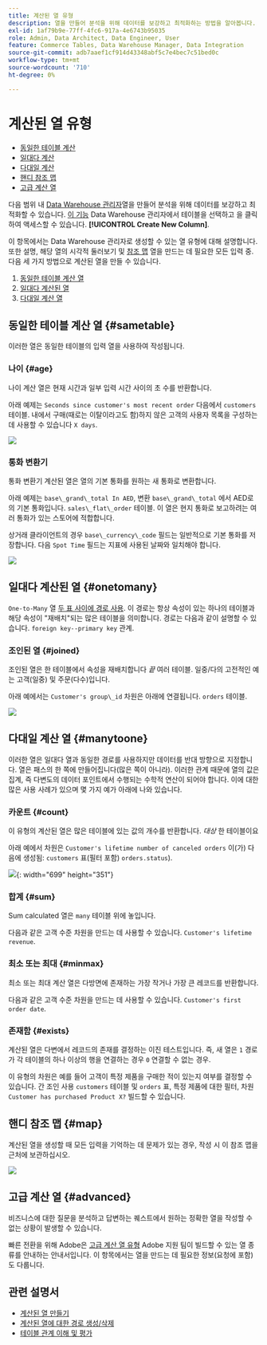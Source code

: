 ```yaml
---
title: 계산된 열 유형
description: 열을 만들어 분석을 위해 데이터를 보강하고 최적화하는 방법을 알아봅니다.
exl-id: 1af79b9e-77ff-4fc6-917a-4e6743b95035
role: Admin, Data Architect, Data Engineer, User
feature: Commerce Tables, Data Warehouse Manager, Data Integration
source-git-commit: adb7aaef1cf914d43348abf5c7e4bec7c51bed0c
workflow-type: tm+mt
source-wordcount: '710'
ht-degree: 0%

---
```


# 계산된 열 유형

* [동일한 테이블 계산](#sametable)
* [일대다 계산](#onetomany)
* [다대일 계산](#manytoone)
* [핸디 참조 맵](#map)
* [고급 계산 열](#advanced)

다음 범위 내 [Data Warehouse 관리자](../data-warehouse-mgr/tour-dwm.md)열을 만들어 분석을 위해 데이터를 보강하고 최적화할 수 있습니다. [이 기능](../data-warehouse-mgr/creating-calculated-columns.md) Data Warehouse 관리자에서 테이블을 선택하고 을 클릭하여 액세스할 수 있습니다. **[!UICONTROL Create New Column]**.

이 항목에서는 Data Warehouse 관리자로 생성할 수 있는 열 유형에 대해 설명합니다. 또한 설명, 해당 열의 시각적 둘러보기 및 [참조 맵](#map) 열을 만드는 데 필요한 모든 입력 중. 다음 세 가지 방법으로 계산된 열을 만들 수 있습니다.

1. [동일한 테이블 계산 열](#sametable)
1. [일대다 계산된 열](#onetomany)
1. [다대일 계산 열](#manytoone)

## 동일한 테이블 계산 열 {#sametable}

이러한 열은 동일한 테이블의 입력 열을 사용하여 작성됩니다.

### 나이 {#age}

나이 계산 열은 현재 시간과 일부 입력 시간 사이의 초 수를 반환합니다.

아래 예제는 `Seconds since customer's most recent order` 다음에서 `customers` 테이블. 내에서 구매(때로는 이탈이라고도 함)하지 않은 고객의 사용자 목록을 구성하는 데 사용할 수 있습니다 `X days`.

![](../../assets/age.gif)

### 통화 변환기

통화 변환기 계산된 열은 열의 기본 통화를 원하는 새 통화로 변환합니다.

아래 예제는 `base\_grand\_total In AED`, 변환 `base\_grand\_total` 에서 AED로의 기본 통화입니다. `sales\_flat\_order` 테이블. 이 열은 현지 통화로 보고하려는 여러 통화가 있는 스토어에 적합합니다.

상거래 클라이언트의 경우 `base\_currency\_code` 필드는 일반적으로 기본 통화를 저장합니다. 다음 `Spot Time` 필드는 지표에 사용된 날짜와 일치해야 합니다.

![](../../assets/currency_converter.png)

## 일대다 계산된 열 {#onetomany}

`One-to-Many` 열 [두 표 사이에 경로 사용](../../data-analyst/data-warehouse-mgr/create-paths-calc-columns.md). 이 경로는 항상 속성이 있는 하나의 테이블과 해당 속성이 &quot;재배치&quot;되는 많은 테이블을 의미합니다. 경로는 다음과 같이 설명할 수 있습니다. `foreign key--primary key` 관계.

### 조인된 열 {#joined}

조인된 열은 한 테이블에서 속성을 재배치합니다 *끝* 여러 테이블. 일중/다의 고전적인 예는 고객(일중) 및 주문(다수)입니다.

아래 예에서는 `Customer's group\_id` 차원은 아래에 연결됩니다. `orders` 테이블.

![](../../assets/joined_column.gif)

## 다대일 계산 열 {#manytoone}

이러한 열은 일대다 열과 동일한 경로를 사용하지만 데이터를 반대 방향으로 지정합니다. 열은 패스의 한 쪽에 만들어집니다(많은 쪽이 아니라). 이러한 관계 때문에 열의 값은 집계, 즉 다변도의 데이터 포인트에서 수행되는 수학적 연산이 되어야 합니다. 이에 대한 많은 사용 사례가 있으며 몇 가지 예가 아래에 나와 있습니다.

### 카운트 {#count}

이 유형의 계산된 열은 많은 테이블에 있는 값의 개수를 반환합니다. *대상* 한 테이블이요

아래 예에서 차원은 `Customer's lifetime number of canceled orders` 이(가) 다음에 생성됨: `customers` 표(필터 포함) `orders.status`).

![](../../assets/many_to_one.gif){: width=&quot;699&quot; height=&quot;351&quot;}

### 합계 {#sum}

Sum calculated 열은 `many` 테이블 위에 놓입니다.

다음과 같은 고객 수준 차원을 만드는 데 사용할 수 있습니다. `Customer's lifetime revenue`.

### 최소 또는 최대 {#minmax}

최소 또는 최대 계산 열은 다방면에 존재하는 가장 작거나 가장 큰 레코드를 반환합니다.

다음과 같은 고객 수준 차원을 만드는 데 사용할 수 있습니다. `Customer's first order date`.

### 존재함 {#exists}

계산된 열은 다변에서 레코드의 존재를 결정하는 이진 테스트입니다. 즉, 새 열은 `1` 경로가 각 테이블의 하나 이상의 행을 연결하는 경우 `0` 연결할 수 없는 경우.

이 유형의 차원은 예를 들어 고객이 특정 제품을 구매한 적이 있는지 여부를 결정할 수 있습니다. 간 조인 사용 `customers` 테이블 및 `orders` 표, 특정 제품에 대한 필터, 차원 `Customer has purchased Product X?` 빌드할 수 있습니다.

## 핸디 참조 맵 {#map}

계산된 열을 생성할 때 모든 입력을 기억하는 데 문제가 있는 경우, 작성 시 이 참조 맵을 근처에 보관하십시오.

![](../../assets/merged_reference_map.png)

## 고급 계산 열 {#advanced}

비즈니스에 대한 질문을 분석하고 답변하는 퀘스트에서 원하는 정확한 열을 작성할 수 없는 상황이 발생할 수 있습니다.

빠른 전환을 위해 Adobe은 [고급 계산 열 유형](../../data-analyst/data-warehouse-mgr/adv-calc-columns.md) Adobe 지원 팀이 빌드할 수 있는 열 종류를 안내하는 안내서입니다. 이 항목에서는 열을 만드는 데 필요한 정보(요청에 포함)도 다룹니다.

## 관련 설명서

* [계산된 열 만들기](../../data-analyst/data-warehouse-mgr/creating-calculated-columns.md)
* [계산된 열에 대한 경로 생성/삭제](../../data-analyst/data-warehouse-mgr/create-paths-calc-columns.md)
* [테이블 관계 이해 및 평가](../../data-analyst/data-warehouse-mgr/table-relationships.md)
